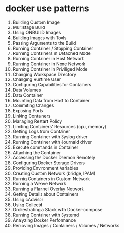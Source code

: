 # docker use patterns

1. Building Custom Image
2. Multistage Build
3. Using ONBUILD Images
4. Building Images with Tools
5. Passing Arguments to the Build
6. Running Container / Stopping Container
7. Running Containers in Detached Mode 
8. Running Container in Host Network
9. Running Container in None Network
10. Running Container in Priviliged Mode
11. Changing Workspace Directory
12. Changing Runtime User
13. Configuring Capabilities for Containers
14. Data Volumes
15. Data Container
16. Mounting Data from Host to Container
17. Commiting Changes
18. Exposing Ports
19. Linking Containers
20. Managing Restart Policy
21. Limiting Containers' Resources (cpu, memory)
22. Getting Logs from Container
23. Running Container with Syslog driver
24. Running Container with Journald driver
25. Execute commands in Container
26. Attaching the Container
27. Accessing the Docker Daemon Remotely
28. Configuring Docker Storage Drivers
29. Providing Environment Variables
30. Creating Custom Network (bridge, IPAM)
31. Runnig Containers in Custom Network
32. Running a Weave Network
33. Running a Flannel Overlay Network
34. Getting Details about Containers
35. Using cAdvisor
36. Using Collectd
37. Orchestrating a Stack with Docker-compose
38. Running Container with Systemd
39. Analyzing Docker Performance
40. Removing Images / Containers / Volumes / Networks
